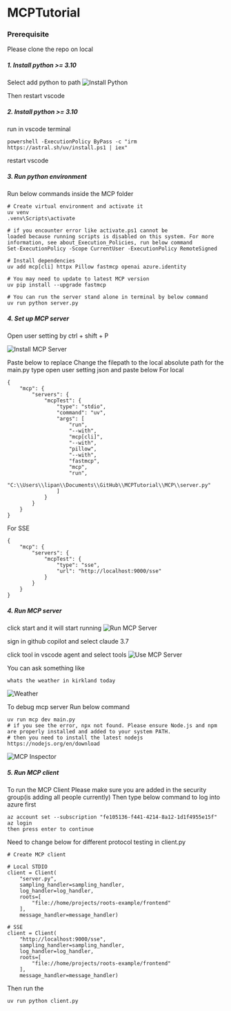 # MCPTutorial
### Prerequisite

Please clone the repo on local

##### 1. Install python >= 3.10
Select add python to path
![Install Python](MCP/images/installPython.png)

Then restart vscode

##### 2. Install python >= 3.10
run in vscode terminal
```
powershell -ExecutionPolicy ByPass -c "irm https://astral.sh/uv/install.ps1 | iex"
```
restart vscode

##### 3. Run python environment
Run below commands inside the MCP folder
```
# Create virtual environment and activate it
uv venv
.venv\Scripts\activate

# if you encounter error like activate.ps1 cannot be      
loaded because running scripts is disabled on this system. For more information, see about_Execution_Policies, run below command
Set-ExecutionPolicy -Scope CurrentUser -ExecutionPolicy RemoteSigned

# Install dependencies
uv add mcp[cli] httpx Pillow fastmcp openai azure.identity

# You may need to update to latest MCP version
uv pip install --upgrade fastmcp

# You can run the server stand alone in terminal by below command
uv run python server.py
```


##### 4. Set up MCP server
Open user setting by ctrl + shift + P

![Install MCP Server](MCP/images/installMCPServer.png)

Paste below to replace
Change the filepath to the local absolute path for the main.py
type open user setting json and paste below
For local
```
{
    "mcp": {
        "servers": {
            "mcpTest": {
                "type": "stdio",
                "command": "uv",
                "args": [
                    "run",
                    "--with",
                    "mcp[cli]",
                    "--with",
                    "pillow",
                    "--with",
                    "fastmcp",
                    "mcp",
                    "run",
                    "C:\\Users\\lipan\\Documents\\GitHub\\MCPTutorial\\MCP\\server.py"
                ]
            }
        }
    }
}
```
For SSE
```
{
    "mcp": {
        "servers": {
            "mcpTest": {
                "type": "sse",
                "url": "http://localhost:9000/sse"
            }
        }
    }
}
```

##### 4. Run MCP server
click start and it will start running
![Run MCP Server](MCP/images/runMCPServer.png)

sign in github copilot and select claude 3.7

click tool in vscode agent and select tools
![Use MCP Server](MCP/images/useMCPServer.png)


You can ask something like
```
whats the weather in kirkland today
```
![Weather](MCP/images/weather.png)


To debug mcp server
Run below command
```
uv run mcp dev main.py
# if you see the error, npx not found. Please ensure Node.js and npm are properly installed and added to your system PATH.
# then you need to install the latest nodejs https://nodejs.org/en/download
```
![MCP Inspector](MCP/images/mcpInspector.png)


##### 5. Run MCP client
To run the MCP Client
Please make sure you are added in the security group(is adding all people currently)
Then type below command to log into azure first
```
az account set --subscription "fe105136-f441-4214-8a12-1d1f4955e15f"
az login 
then press enter to continue
```

Need to change below for different protocol testing in client.py
```
# Create MCP client

# Local STDIO
client = Client(
    "server.py", 
    sampling_handler=sampling_handler, 
    log_handler=log_handler,
    roots=[
        "file://home/projects/roots-example/frontend"
    ],
    message_handler=message_handler)

# SSE
client = Client(
    "http://localhost:9000/sse", 
    sampling_handler=sampling_handler, 
    log_handler=log_handler,
    roots=[
        "file://home/projects/roots-example/frontend"
    ],
    message_handler=message_handler)
```

Then run the 
```
uv run python client.py
```
